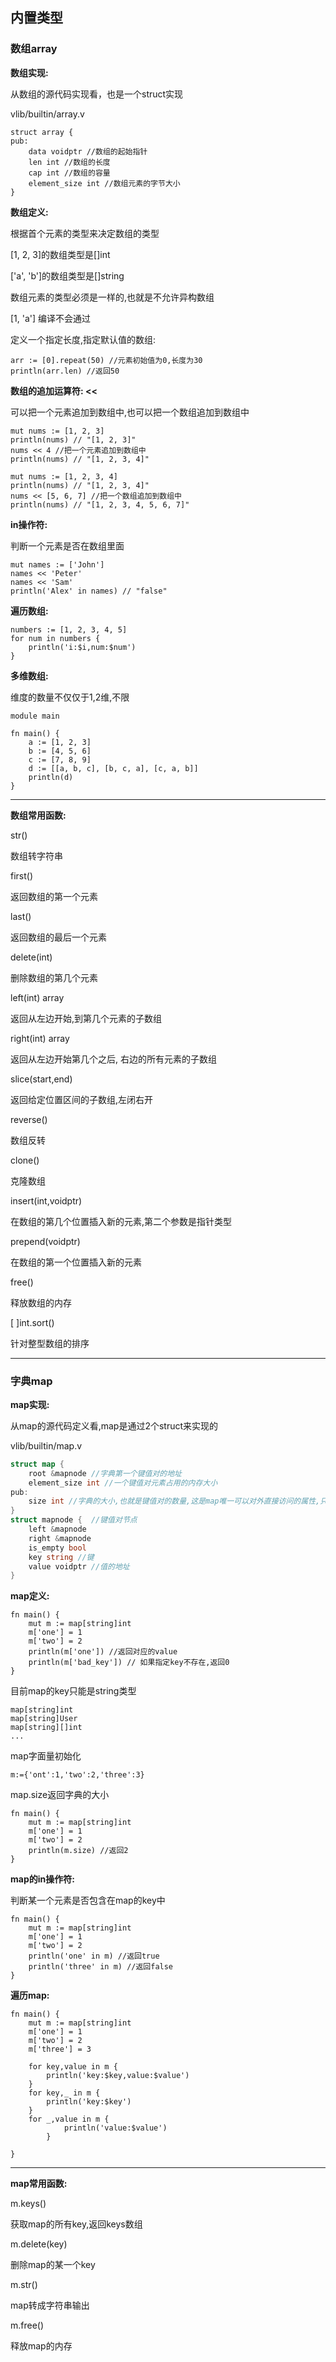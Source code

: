 ## 内置类型

### 数组array

**数组实现:**

从数组的源代码实现看，也是一个struct实现

vlib/builtin/array.v

```
struct array {
pub:
	data voidptr //数组的起始指针
	len int //数组的长度
	cap int //数组的容量
	element_size int //数组元素的字节大小
}
```

**数组定义:**

根据首个元素的类型来决定数组的类型

[1, 2, 3]的数组类型是[]int

['a', 'b']的数组类型是[]string

数组元素的类型必须是一样的,也就是不允许异构数组

[1, 'a'] 编译不会通过



定义一个指定长度,指定默认值的数组:

```
arr := [0].repeat(50) //元素初始值为0,长度为30
println(arr.len) //返回50
```

**数组的追加运算符: <<**

可以把一个元素追加到数组中,也可以把一个数组追加到数组中

```
mut nums := [1, 2, 3]
println(nums) // "[1, 2, 3]"
nums << 4 //把一个元素追加到数组中
println(nums) // "[1, 2, 3, 4]"
```

```
mut nums := [1, 2, 3, 4]
println(nums) // "[1, 2, 3, 4]"
nums << [5, 6, 7] //把一个数组追加到数组中
println(nums) // "[1, 2, 3, 4, 5, 6, 7]"
```

**in操作符:**

判断一个元素是否在数组里面

```
mut names := ['John']
names << 'Peter'
names << 'Sam'
println('Alex' in names) // "false"
```

**遍历数组:**

```
numbers := [1, 2, 3, 4, 5]
for num in numbers {
	println('i:$i,num:$num')
}
```

**多维数组:**

维度的数量不仅仅于1,2维,不限

```
module main

fn main() {
    a := [1, 2, 3]
    b := [4, 5, 6]
    c := [7, 8, 9]
    d := [[a, b, c], [b, c, a], [c, a, b]]
    println(d)
}
```

****

**数组常用函数:**

str()

数组转字符串

first()

返回数组的第一个元素

last()

返回数组的最后一个元素

delete(int)

删除数组的第几个元素

left(int) array

返回从左边开始,到第几个元素的子数组

right(int) array

返回从左边开始第几个之后,  右边的所有元素的子数组

slice(start,end)

返回给定位置区间的子数组,左闭右开

reverse()

数组反转

clone()

克隆数组

insert(int,voidptr)

在数组的第几个位置插入新的元素,第二个参数是指针类型

prepend(voidptr)

在数组的第一个位置插入新的元素

free()

释放数组的内存

[ ]int.sort() 

针对整型数组的排序

------



### 字典map

**map实现:**

从map的源代码定义看,map是通过2个struct来实现的

vlib/builtin/map.v

```go
struct map {
	root &mapnode //字典第一个键值对的地址
	element_size int //一个键值对元素占用的内存大小
pub:
	size int //字典的大小,也就是键值对的数量,这是map唯一可以对外直接访问的属性,只读
}
struct mapnode {  //键值对节点
	left &mapnode 
	right &mapnode
	is_empty bool
	key string //键
	value voidptr //值的地址
}
```

**map定义:**

```
fn main() {
    mut m := map[string]int
    m['one'] = 1
    m['two'] = 2
    println(m['one']) //返回对应的value
    println(m['bad_key']) // 如果指定key不存在,返回0
}
```

目前map的key只能是string类型

```
map[string]int
map[string]User
map[string][]int
...
```

map字面量初始化

```
m:={'ont':1,'two':2,'three':3}
```

map.size返回字典的大小

```
fn main() {
    mut m := map[string]int
    m['one'] = 1
    m['two'] = 2
    println(m.size) //返回2
}
```

**map的in操作符:**

判断某一个元素是否包含在map的key中

```
fn main() {
    mut m := map[string]int
    m['one'] = 1
    m['two'] = 2
    println('one' in m) //返回true
    println('three' in m) //返回false
}
```

**遍历map:**

```
fn main() {
    mut m := map[string]int
    m['one'] = 1
    m['two'] = 2
    m['three'] = 3
    
    for key,value in m {
        println('key:$key,value:$value')
    }
    for key,_ in m {
        println('key:$key')
    }
    for _,value in m {
            println('value:$value')
        }

}
```

------

**map常用函数:**

m.keys() 

获取map的所有key,返回keys数组

m.delete(key)

删除map的某一个key

m.str()

map转成字符串输出

m.free()

释放map的内存

